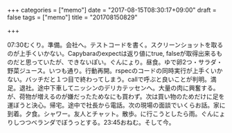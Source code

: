 +++
categories = ["memo"]
date = "2017-08-15T08:30:17+09:00"
draft = false
tags = ["memo"]
title = "201708150829"

+++

07:30むくり。準備。会社へ。テストコードを書く。スクリーンショットを取るのが上手くいかない。Capybaraのexpectは返り値にtrue, falseが取得出来るものだと思っていたが、できないぽい。ぐんにょり。昼食。ゆで卵2つ・サラダ・野菜ジュース。いつも通り。行動再開。rspecのコードの同時実行が上手くいかない。バッチだと１つ目で終わってしまう。callで呼ぶと良いことが判明。満足。退社。途中下車してニッシンのデリカテッセンへ。大量の肉に興奮する。が、荷物が増えるのが嫌だったためなにも買わず。次は買い物のためだけに足を運ぼうと決心。帰宅。途中で社長から電話。次の現場の面談でいくらお話。家に到着。夕食。シャワー。友人とチャット。散歩。に行こうとしたら雨。ぐんにょりしつつベランダでぼうっとする。23:45おねむ。そして今。

